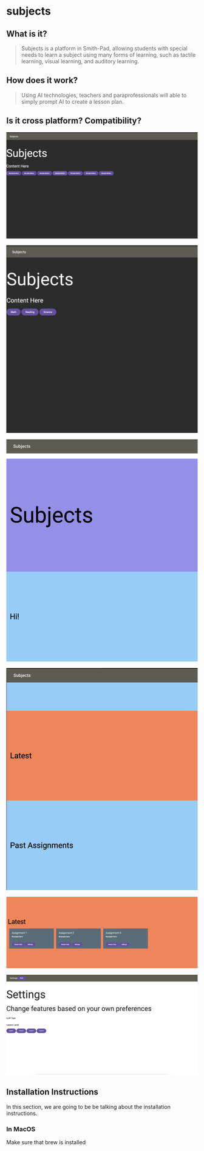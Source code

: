 # subjects

## What is it?
 
> Subjects is a platform in Smith-Pad, allowing students with special needs 
> to learn a subject using many forms of learning, such as tactile learning,
> visual learning, and auditory learning.


## How does it work?
> Using AI technologies, teachers and paraprofessionals will able to simply
> prompt AI to create a lesson plan. 


## Is it cross platform? Compatibility?
 


<img src="./readme-photo-1.png">
<ul></ul>
<img src="./readme-photo-2.png">
<ul></ul>
<img src="./readme-photo-3.png">
<ul></ul>
<img src="./readme-photo-4.png">
<ul></ul>
<img src="./readme-photo-5.png">
<ul></ul>
<img src="./readme-photo-6.png">





## Installation Instructions

In this section, we are going to be be talking about the installation instructions.


### In MacOS

Make sure that brew is installed
